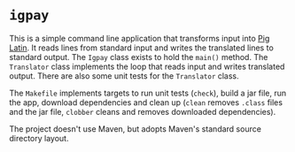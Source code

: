# `igpay`

This is a simple command line application that transforms input into [Pig
Latin][1].  It reads lines from standard input and writes the translated lines
to standard output.  The `Igpay` class exists to hold the `main()` method.  The
`Translator` class implements the loop that reads input and writes translated
output.  There are also some unit tests for the `Translator` class.

[1]: https://en.wikipedia.org/wiki/Pig_Latin

The `Makefile` implements targets to run unit tests (`check`), build a jar
file, run the app, download dependencies and clean up (`clean` removes `.class`
files and the jar file, `clobber` cleans and removes downloaded dependencies).

The project doesn't use Maven, but adopts Maven's standard source directory
layout.

